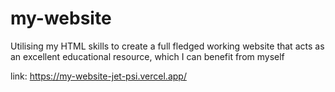 # my-website
Utilising my HTML skills to create a full fledged working website that acts as an excellent educational resource, which I can benefit from myself

link: https://my-website-jet-psi.vercel.app/
